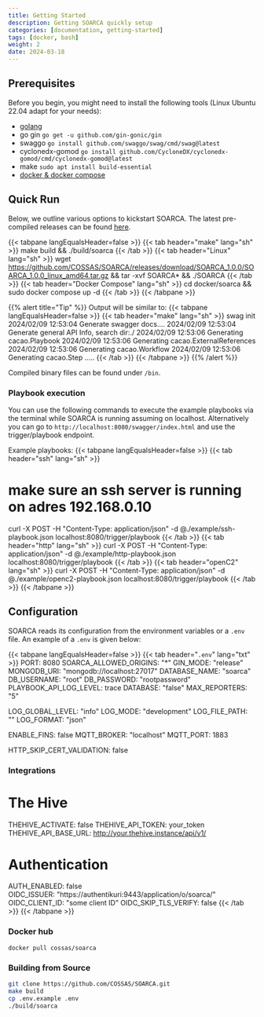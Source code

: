 ```yaml
---
title: Getting Started
description: Getting SOARCA quickly setup
categories: [documentation, getting-started]
tags: [docker, bash]
weight: 2
date: 2024-03-18
---
```


## Prerequisites

Before you begin, you might need to install the following tools (Linux Ubuntu 22.04 adapt for your needs):

- [golang](https://go.dev/doc/install)
- go gin `go get -u github.com/gin-gonic/gin`
- swaggo `go install github.com/swaggo/swag/cmd/swag@latest`
- cyclonedx-gomod `go install github.com/CycloneDX/cyclonedx-gomod/cmd/cyclonedx-gomod@latest`
- make `sudo apt install build-essential`
- [docker & docker compose](https://docs.docker.com/engine/install/)

## Quick Run

Below, we outline various options to kickstart SOARCA. The latest pre-compiled releases can be found [here](https://github.com/COSSAS/SOARCA/releases).

{{< tabpane langEqualsHeader=false  >}}
{{< tab header="make" lang="sh" >}}
make build && ./build/soarca
{{< /tab >}}
{{< tab header="Linux" lang="sh" >}}
wget https://github.com/COSSAS/SOARCA/releases/download/SOARCA_1.0.0/SOARCA_1.0.0_linux_amd64.tar.gz  && tar -xvf SOARCA* && ./SOARCA
{{< /tab >}}
{{< tab header="Docker Compose" lang="sh" >}}
cd docker/soarca && sudo docker compose up -d
{{< /tab >}}
{{< /tabpane >}}

{{% alert title="Tip" %}}
Output will be similar to:
{{< tabpane langEqualsHeader=false  >}}
{{< tab header="make" lang="sh" >}}
swag init
2024/02/09 12:53:04 Generate swagger docs....
2024/02/09 12:53:04 Generate general API Info, search dir:./
2024/02/09 12:53:06 Generating cacao.Playbook
2024/02/09 12:53:06 Generating cacao.ExternalReferences
2024/02/09 12:53:06 Generating cacao.Workflow
2024/02/09 12:53:06 Generating cacao.Step
.....
{{< /tab >}}
{{< /tabpane >}}
{{% /alert %}}

Compiled binary files can be found under `/bin`.

### Playbook execution

You can use the following commands to execute the example playbooks via the terminal while SOARCA is running assuming on localhost. Alternatively you can go to `http://localhost:8080/swagger/index.html` and use the trigger/playbook endpoint.

Example playbooks:
{{< tabpane langEqualsHeader=false  >}}
{{< tab header="ssh" lang="sh" >}}

# make sure an ssh server is running on adres 192.168.0.10

curl -X POST -H "Content-Type: application/json" -d @./example/ssh-playbook.json localhost:8080/trigger/playbook
{{< /tab >}}
{{< tab header="http" lang="sh" >}}
curl -X POST -H "Content-Type: application/json" -d @./example/http-playbook.json localhost:8080/trigger/playbook
{{< /tab >}}
{{< tab header="openC2" lang="sh" >}}
curl -X POST -H "Content-Type: application/json" -d @./example/openc2-playbook.json localhost:8080/trigger/playbook
{{< /tab >}}
{{< /tabpane >}}

## Configuration

SOARCA reads its configuration from the environment variables or a `.env` file. An example of a `.env` is given below:

{{< tabpane langEqualsHeader=false  >}}
{{< tab header="`.env`" lang="txt" >}}
PORT: 8080
SOARCA_ALLOWED_ORIGINS: "*"
GIN_MODE: "release"
MONGODB_URI: "mongodb://localhost:27017"
DATABASE_NAME: "soarca"
DB_USERNAME: "root"
DB_PASSWORD: "rootpassword"
PLAYBOOK_API_LOG_LEVEL: trace
DATABASE: "false"
MAX_REPORTERS: "5"

LOG_GLOBAL_LEVEL: "info"
LOG_MODE: "development"
LOG_FILE_PATH: ""
LOG_FORMAT: "json"

ENABLE_FINS: false
MQTT_BROKER: "localhost"
MQTT_PORT: 1883

HTTP_SKIP_CERT_VALIDATION: false

### Integrations

# The Hive

THEHIVE_ACTIVATE: false
THEHIVE_API_TOKEN: your_token
THEHIVE_API_BASE_URL: http://your.thehive.instance/api/v1/

# Authentication

AUTH_ENABLED: false  
OIDC_ISSUER: "https://authentikuri:9443/application/o/soarca/"
OIDC_CLIENT_ID: "some client ID"
OIDC_SKIP_TLS_VERIFY: false
{{< /tab >}}
{{< /tabpane >}}

### Docker hub

`docker pull cossas/soarca`

### Building from Source

```bash
git clone https://github.com/COSSAS/SOARCA.git
make build
cp .env.example .env
./build/soarca
```
